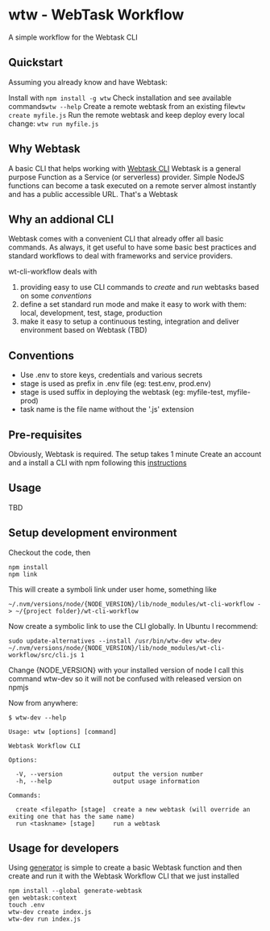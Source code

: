 
# wtw - WebTask Workflow 

A simple workflow for the Webtask CLI

## Quickstart
Assuming you already know and have Webtask:

Install with ```npm install -g wtw```
Check installation and see available commands```wtw --help```
Create a remote webtask from an existing file```wtw create myfile.js```
Run the remote webtask and keep deploy every local change: ```wtw run myfile.js```

## Why Webtask
A basic CLI that helps working with [Webtask CLI](https://github.com/auth0/wt-cli)
Webtask is a general purpose Function as a Service (or serverless) provider. Simple NodeJS functions can become a task executed on a remote server almost instantly and has a public accessible URL. That's a Webtask

## Why an addional CLI
Webtask comes with a convenient CLI that already offer all basic commands. 
As always, it get useful to have some basic best practices and standard workflows to deal with frameworks and service providers. 

wt-cli-workflow deals with
1. providing easy to use CLI commands to *create* and *run* webtasks based on some  *conventions*
2. define a set standard run mode and make it easy to work with them: local, development, test, stage, production
3. make it easy to setup a continuous testing, integration and deliver environment based on Webtask (TBD)

## Conventions
* Use .env to store keys, credentials and various secrets
* stage is used as prefix in .env file (eg: test.env, prod.env)
* stage is used suffix in deploying the webtask (eg: myfile-test, myfile-prod)
* task name is the file name without the '.js' extension

## Pre-requisites
Obviously, Webtask is required. The setup takes 1 minute
Create an account and a install a CLI with npm following this [instructions](https://webtask.io/cli)

## Usage
TBD

## Setup development environment

Checkout the code, then
```
npm install
npm link
```
This will create a symboli link under user home, something like
```
~/.nvm/versions/node/{NODE_VERSION}/lib/node_modules/wt-cli-workflow -> ~/{project folder}/wt-cli-workflow
```

Now create a symbolic link to use the CLI globally. In Ubuntu I recommend:
```
sudo update-alternatives --install /usr/bin/wtw-dev wtw-dev ~/.nvm/versions/node/{NODE_VERSION}/lib/node_modules/wt-cli-workflow/src/cli.js 1
```
Change {NODE_VERSION} with your installed version of node
I call this command wtw-dev so it will not be confused with released version on npmjs 

Now from anywhere:
```
$ wtw-dev --help

Usage: wtw [options] [command]

Webtask Workflow CLI

Options:

  -V, --version              output the version number
  -h, --help                 output usage information

Commands:

  create <filepath> [stage]  create a new webtask (will override an exiting one that has the same name)
  run <taskname> [stage]     run a webtask
```

## Usage for developers
Using [generator](https://github.com/generate/generate-webtask) is simple to create a basic Webtask function and then create and run it with the Webtask Workflow CLI that we just installed
```
npm install --global generate-webtask
gen webtask:context
touch .env
wtw-dev create index.js
wtw-dev run index.js
```